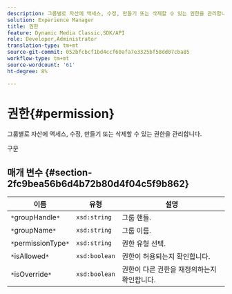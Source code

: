 ```yaml
---
description: 그룹별로 자산에 액세스, 수정, 만들기 또는 삭제할 수 있는 권한을 관리합니다.
solution: Experience Manager
title: 권한
feature: Dynamic Media Classic,SDK/API
role: Developer,Administrator
translation-type: tm+mt
source-git-commit: 052bfcbcf1bd4ccf60afa7e3325bf58dd07cba85
workflow-type: tm+mt
source-wordcount: '61'
ht-degree: 8%

---
```



# 권한{#permission}

그룹별로 자산에 액세스, 수정, 만들기 또는 삭제할 수 있는 권한을 관리합니다.

구문

## 매개 변수 {#section-2fc9bea56b6d4b72b80d4f04c5f9b862}

| 이름 | 유형 | 설명 |
|---|---|---|
| `*`groupHandle`*` | `xsd:string` | 그룹 핸들. |
| `*`groupName`*` | `xsd:string` | 그룹 이름. |
| `*`permissionType`*` | `xsd:string` | 권한 유형 선택. |
| `*`isAllowed`*` | `xsd:boolean` | 권한이 허용되는지 확인합니다. |
| `*`isOverride`*` | `xsd:boolean` | 권한이 다른 권한을 재정의하는지 확인합니다. |


